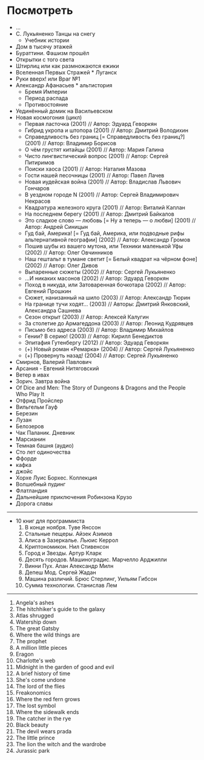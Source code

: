# Посмотреть

* ...
* С. Лукьяненко Танцы на снегу 
  * Учебник истории
* Дом в тысячу этажей
* Бураттини. Фашизм прошёл
* Открытки с того света
* Штирлиц или как размножаются ежики
* Вселенная Первых Стражей * Луганск
* Руки вверх! или Враг №1
* Александр Афанасьев * альтистория
  * Бремя Империи
  * Период распада
  * Противостояние
* Уединённый домик на Васильевском
* Новая космогония (цикл)
  * Первая ласточка (2001) // Автор: Эдуард Геворкян  
  * Гибрид укропа и штопора (2001) // Автор: Дмитрий Володихин  
  * Справедливость без границ  [= Справедливость без границ?] (2001) // Автор: Владимир Борисов  
  * О чём грустят китайцы (2001) // Автор: Мария Галина  
  * Чисто лингвистический вопрос (2001) // Автор: Сергей Питиримов  
  * Поиски хаоса (2001) // Автор: Наталия Мазова  
  * Гости нашей песочницы (2001) // Автор: Павел Лачев  
  * Новая иудейская война (2001) // Автор: Владислав Львович Гончаров  
  * В уездном городе N (2001) // Автор: Сергей Владимирович Некрасов
  * Квадратура железного круга (2001) // Автор: Виталий Каплан  
  * На последнем берегу (2001) // Автор: Дмитрий Байкалов 
  * Это сладкое слово — любовь  [= Ну а теперь — о любви] (2001) // Автор: Андрей Синицын
  * Гуд бай, Америка!  [= Гуд бай, Америка, или подводные рифы альтернативной географии] (2002) // Автор: Александр Громов  
  * Пошив шубы из вашего мутона, или Техники маленькой Уфы (2002) // Автор: Олег Овчинников  
  * Наш гештальт в тумане светит  [= Белый квадрат на чёрном фоне] (2002) // Автор: Олег Дивов 
  * Выпаренные сюжеты (2002) // Автор: Сергей Лукьяненко  
  * ...И никаких масонов (2002) // Автор: Эдуард Геворкян  
  * Поход в никуда, или Затоваренная бочкотара (2002) // Автор: Евгений Прошкин  
  * Сюжет, нанизанный на шило (2003) // Автор: Александр Тюрин  
  * На границе тучи ходят… (2003) // Авторы: Дмитрий Янковский, Александра Сашнева  
  * Сезон открыт (2003) // Автор: Алексей Калугин  
  * За столетие до Армагеддона (2003) // Автор: Леонид Кудрявцев  
  * Письмо без адреса (2003) // Автор: Владимир Михайлов  
  * Гении? В серию! (2003) // Автор: Кирилл Бенедиктов
  * Эпитафия Гутенбергу (2012) // Автор: Эдуард Геворкян  
  * (+) Новый роман «Ремарка» (2004) // Автор: Сергей Лукьяненко  
  * (+) Провернуть назад! (2004) // Автор: Сергей Лукьяненко  
* Смирнов, Валерий Павлович
* Арсания - Евгений     Нитяговский
* Ветер в ивах
* Зорич. Завтра война
* Of Dice and Men: The Story of Dungeons & Dragons and the People Who Play It
* Отфрид Пройслер
* Вильгельм Гауф
* Березин
* Лузан
* Белозеров
* Чак Паланик. Дневник
* Марсианин
* Темная башня (аудио)
* Сто лет одиночества
* Ффорде
* кафка
* джойс
* Хорхе Луис Борхес. Коллекция
* Волшебный пудинг
* Флатландия
* Дальнейшие приключения Робинзона Крузо
* Дорога славы

----

* 10 книг для программиста
  1. В конце ноября. Туве Янссон
  2. Стальные пещеры. Айзек Азимов
  3. Алиса в Зазеркалье. Льюис Керрол
  4. Криптономикон. Нил Стивенсон
  5. Город и Звезды. Артур Кларк
  6. Десять городов. Машиноградис. Марчелло Арджилли
  7. Винни Пух. Алан Александр Милн
  8. Депеш Мод. Сергей Жадан
  9. Машина различий. Брюс Стерлинг, Уильям Гибсон
  10. Сумма технологии. Станислав Лем

----

1. Angela's ashes
2. The hitchhiker's guide to the galaxy
3. Atlas shrugged
4. Watership down
5. The great Gatsby
6. Where the wild things are
7. The prophet
8. A million little pieces
9. Eragon
10. Charlotte's web
11. Midnight in the garden of good and evil
12. A brief history of time
13. She's come undone
14. The lord of the flies
15. Freakonomics
16. Where the red fern grows
17. The lost symbol
18. Where the sidewalk ends
19. The catcher in the rye
20. Black beauty
21. The devil wears prada
22. The little prince
23. The lion the witch and the wardrobe
24. Jurassic park
